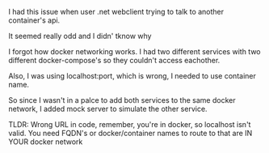 
I had this issue when user .net webclient trying to talk to another container's api.

It seemed really odd and I didn' tknow why

I forgot how docker networking works. I had two different services with two different docker-compose's so they couldn't access eachother.

Also, I was using localhost:port, which is wrong, I needed to use container name. 

So since I wasn't in a palce to add both services to the same docker network, I added mock server to simulate the other service.


TLDR: Wrong URL in code, remember, you're in docker, so localhost isn't valid. You need FQDN's or docker/container names to route to that are IN YOUR docker network
